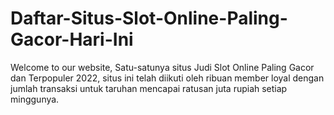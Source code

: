 # Daftar-Situs-Slot-Online-Paling-Gacor-Hari-Ini
Welcome to our website, Satu-satunya situs Judi Slot Online Paling Gacor dan Terpopuler 2022, situs ini telah diikuti oleh ribuan member loyal dengan jumlah transaksi untuk taruhan mencapai ratusan juta rupiah setiap minggunya.
